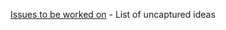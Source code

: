 [Issues to be worked on](https://github.com/hartste90/ticket-tracker/issues) - List of uncaptured ideas
